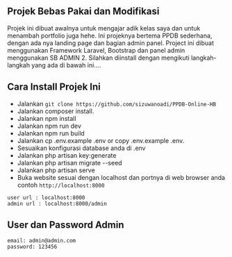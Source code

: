 ## Projek Bebas Pakai dan Modifikasi

Projek ini dibuat awalnya untuk mengajar adik kelas saya dan untuk menambah portfolio juga hehe. Ini projeknya bertema PPDB sederhana, dengan ada nya landing page dan bagian admin panel. Project ini dibuat menggunakan Framework Laravel, Bootstrap dan panel admin menggunakan SB ADMIN 2. Silahkan diinstall dengan mengikuti langkah-langkah yang ada di bawah ini....

## Cara Install Projek Ini
- Jalankan `git clone https://github.com/sizuwanoadi/PPDB-Online-HB`
- Jalankan composer install.
- Jalankan npm install
- Jalankan npm run dev
- Jalankan npm run build
- Jalankan cp .env.example .env or copy .env.example .env.
- Sesuaikan konfigurasi database anda di .env
- Jalankan php artisan key:generate
- Jalankan php artisan migrate --seed
- Jalankan php artisan serve
- Buka website sesuai dengan localhost dan portnya di web browser anda contoh `http://localhost:8000`
```
user url : localhost:8000
admin url : localhost:8000/admin
```

## User dan Password Admin

```
email: admin@admin.com
password: 123456
```
